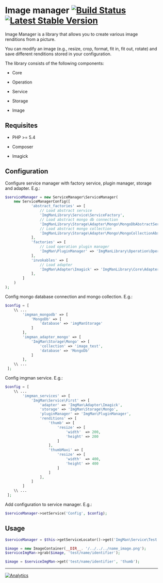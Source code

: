 Image manager [![Build Status](https://travis-ci.org/ripaclub/imgman.png?branch=master)](https://travis-ci.org/ripaclub/imgman)&nbsp;[![Latest Stable Version](https://poser.pugx.org/ripaclub/imgman/v/stable.png)](https://packagist.org/packages/ripaclub/imgman)&nbsp;
=============

Image Manager is a library that allows you to create various image renditions from a picture.

You can modify an image (e.g., resize, crop, format, fit in, fit out, rotate) and save different renditions stored in your configuration.

The library consists of the following components:

- Core

- Operation

- Service

- Storage

- Image

## Requisites

- PHP >= 5.4

- Composer

- Imagick

## Configuration

Configure service manager with factory service, plugin manager, storage and adapter. E.g.:

```php
$serviceManager = new ServiceManager\ServiceManager(
    new ServiceManagerConfig([
            'abstract_factories' => [
                // Load abstract service
                'ImgManLibrary\Service\ServiceFactory',
                // Load abstract mongo db connection
                'ImgManLibrary\Storage\Adapter\Mongo\MongoDbAbstractServiceFactory',
                // Load abstract mongo collection
                'ImgManLibrary\Storage\Adapter\Mongo\MongoCollectionAbstractServiceFactory',
            ],
            'factories' => [
                // Load operation plugin manager
                'ImgMan\PluginManager' => 'ImgManLibrary\Operation\OperationHelperManagerFactory',
            ],
            'invokables' => [
                // Load adapter
                'ImgMan\Adapter\Imagick' => 'ImgManLibrary\Core\Adapter\ImagickAdapter',
            ],
        ]
    )
);
```

Config mongo database connection and mongo collection. E.g.:

```php
$config = [
    \\ ...
        'imgman_mongodb' => [
            'MongoDb' => [
                'database' => 'imgManStorage'
            ]
        ],
        'imgman_adapter_mongo' => [
            'ImgMan\Storage\Mongo' => [
                'collection' => 'image_test',
                'database' => 'MongoDb'
            ]
        ],
    \\ ...
 ];
```

Config imgman service. E.g.:

```php
$config = [
    \\ ...
        'imgman_services' => [
            'ImgMan\Service\First' => [
                'adapter' => 'ImgMan\Adapter\Imagick',
                'storage' => 'ImgMan\Storage\Mongo',
                'pluginManager' => 'ImgMan\PluginManager',
                'renditions' => [
                    'thumb' => [
                        'resize' => [
                            'width'  => 200,
                            'height' => 200
                        ]
                    ],
                    'thumbMaxi' => [
                        'resize' => [
                            'width'  => 400,
                            'height' => 400
                        ]
                    ]
                ],
            ]
        ]
    \\ ...
 ];
```

Add configuration to service manager. E.g.:

```php
$serviceManager->setService('Config', $config);
```

## Usage

```php
$serviceManager = $this->getServiceLocator()->get('ImgMan\Service\Test');

$image = new ImageContainer(__DIR__. '/../../../name_image.png');
$serviceImgMan->grab($image, 'test/name/identifier');

$image = $serviceImgMan->get('test/name/identifier', 'thumb');
```

---

[![Analytics](https://ga-beacon.appspot.com/UA-49655829-1/ripaclub/imgman)](https://github.com/igrigorik/ga-beacon)